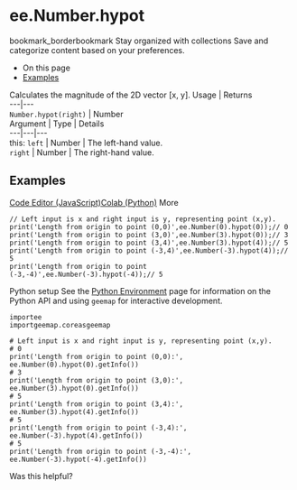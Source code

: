  
#  ee.Number.hypot
bookmark_borderbookmark Stay organized with collections  Save and categorize content based on your preferences.
  * On this page
  * [Examples](https://developers.google.com/earth-engine/apidocs/ee-number-hypot#examples)


Calculates the magnitude of the 2D vector [x, y].
Usage | Returns  
---|---  
`Number.hypot(right)` | Number  
Argument | Type | Details  
---|---|---  
this: `left` | Number | The left-hand value.  
`right` | Number | The right-hand value.  
## Examples
[Code Editor (JavaScript)](https://developers.google.com/earth-engine/apidocs/ee-number-hypot#code-editor-javascript-sample)[Colab (Python)](https://developers.google.com/earth-engine/apidocs/ee-number-hypot#colab-python-sample) More
```
// Left input is x and right input is y, representing point (x,y).
print('Length from origin to point (0,0)',ee.Number(0).hypot(0));// 0
print('Length from origin to point (3,0)',ee.Number(3).hypot(0));// 3
print('Length from origin to point (3,4)',ee.Number(3).hypot(4));// 5
print('Length from origin to point (-3,4)',ee.Number(-3).hypot(4));// 5
print('Length from origin to point (-3,-4)',ee.Number(-3).hypot(-4));// 5
```
Python setup
See the [ Python Environment](https://developers.google.com/earth-engine/guides/python_install) page for information on the Python API and using `geemap` for interactive development.
```
importee
importgeemap.coreasgeemap
```
```
# Left input is x and right input is y, representing point (x,y).
# 0
print('Length from origin to point (0,0):', ee.Number(0).hypot(0).getInfo())
# 3
print('Length from origin to point (3,0):', ee.Number(3).hypot(0).getInfo())
# 5
print('Length from origin to point (3,4):', ee.Number(3).hypot(4).getInfo())
# 5
print('Length from origin to point (-3,4):', ee.Number(-3).hypot(4).getInfo())
# 5
print('Length from origin to point (-3,-4):', ee.Number(-3).hypot(-4).getInfo())
```

Was this helpful?
